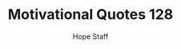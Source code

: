 ---
image: /assets/img/mq/mq_128_carmichael.png
title: Motivational Quotes 128
categories:
  - Motivational Quotes
author: Hope Staff
notes: Motivational Quotes 128
embed: >-
  EMBED_GOES_HERE
transcript: >-
  SOME LINES OF TEXT START HERE
---